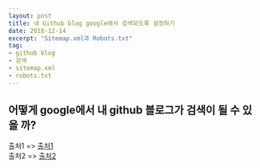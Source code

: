 ```yaml
---
layout: post
title: 내 Github blog google에서 검색되도록 설정하기
date: 2018-12-14
excerpt: "Sitemap.xml과 Robots.txt"
tag: 
- github blog
- 검색
- sitemap.xml
- robots.txt
---
```


## 어떻게 google에서 내 github 블로그가 검색이 될 수 있을 까? 


출처1 => [출처1](jinyongjeong.github.io/2017/01/13/blog_make_searched) <br>
출처2 => [출처2](https://www.twinword.co.kr/blog/basic-technical-seo)

